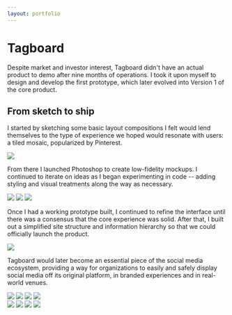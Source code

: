 ```yaml
---
layout: portfolio
---
```


# Tagboard

Despite market and investor interest, Tagboard didn't have an actual product to demo after nine months of operations. I took it upon myself to design and develop the first prototype, which later evolved into Version 1 of the core product.

## From sketch to ship

I started by sketching some basic layout compositions I felt would lend themselves to the type of experience we hoped would resonate with users: a tiled mosaic, popularized by Pinterest.

<img src="sketch-comps.jpg" class="full" data-action="zoom">

From there I launched Photoshop to create low-fidelity mockups. I continued to iterate on ideas as I began experimenting in code -- adding styling and visual treatments along the way as necessary.

<div class="image-group-3">
  <img src="/tagboard-site/Screen%20Shot%202012-06-27%20at%2012.49.23%20PM.png" data-action="zoom">
  <img src="/tagboard-site/Screen%20Shot%202012-08-13%20at%203.55.49%20PM.png" data-action="zoom">
  <img src="/tagboard-site/Screen%20Shot%202012-09-10%20at%204.05.32%20PM.png" data-action="zoom">
</div>

Once I had a working prototype built, I continued to refine the interface until there was a consensus that the core experience was solid. After that, I built out a simplified site structure and information hierarchy so that we could officially launch the product.

<img src="/tagboard-site/Screenshot%202017-04-04%2007.44.15.png" data-action="zoom">

Tagboard would later become an essential piece of the social media ecosystem, providing a way for organizations to easily and safely display social media off its original platform, in branded experiences and in real-world venues.

<div class="image-group-4">
  <img src="/tagboard-site/audi-at-2013-chicago-auto-show-20.jpg" data-action="zoom">
  <img src="/tagboard-site/Screen%20Shot%202013-11-04%20at%203.54.59%20PM.png" data-action="zoom">
  <img src="/tagboard-site/Screen%20Shot%202013-11-04%20at%204.05.52%20PM.png" data-action="zoom">
  <img src="/tagboard-site/Tableau_conference.jpeg" data-action="zoom">
</div>
<div class="image-group-4">
  <img src="/tagboard-site/tagboard-at-gcconf.jpg" data-action="zoom">
  <img src="/tagboard-site/tagboardatattpark-1.jpg" data-action="zoom">
  <img src="/tagboard-site/tagboardatSIC2013-1.jpg" data-action="zoom">
  <img src="/tagboard-site/tagboardatsounders-1-3.jpg" data-action="zoom">
</div>

